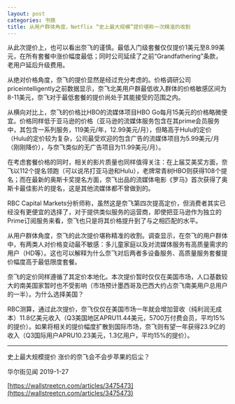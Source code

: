 ```yaml
---
layout: post
categories: 书摘
title: 从用户群体角度，Netflix “史上最大规模”提价堪称一次精准的收割
---
```


从此次提价上，也可以看出奈飞的谨慎。最低入门级套餐仅仅提价1美元至8.99美元，在所有套餐中涨价幅度最低；同时公司延续了之前“Grandfathering”条款，老用户延后升级费用。

从绝对价格角度，奈飞的提价显然是经过充分考虑的。价格调研公司priceintelligently之前数据显示，奈飞北美用户群最低收入群体的价格敏感区间为8-11美元，奈飞对于最低套餐的提价尚处于其能接受的范围之内。

从横向对比上，奈飞的价格比HBO的流媒体项目HBO Go每月15美元的价格略微便宜。价格同样低于亚马逊的价格（亚马逊的流媒体服务包含在其prime会员服务中，其包含一系列服务，119美元/年，12.99美元/月），但略高于Hulu的定价（Hulu的定价较为复杂，公司最受欢迎的包含广告的流媒体项目为5.99美元/月（刚刚降价），与奈飞类似的无广告项目为11.99美元/月）。

在考虑套餐价格的同时，相关的影片质量也同样值得关注：在上届艾美奖方面，奈飞以112个提名领跑（可以说吊打亚马逊和Hulu），老牌常青树HBO则获得108个提名；而在最新的奥斯卡奖提名方面，奈飞出品的流媒体电影《罗马》首次获得了奥斯卡最佳影片的提名，这是其他流媒体都不曾做到的。

RBC Capital Markets分析师称，虽然这是奈飞第四次提高定价，但消费者其实已经没有更便宜的选择了，对于提供类似服务的运营商，即使把亚马逊作为独立的Prime订阅服务来看，奈飞也只是将其价格提升到了与之相匹配的水平。

从用户群体角度，奈飞的此次提价堪称精准的收割。调查显示，在奈飞的用户群体中，有两类人对价格变动最不敏感：多儿童家庭以及对流媒体服务有高质量需求的用户（HD等）。这也可以解释为什么奈飞对后两者多设备服务、高质量服务套餐提价幅度高于最低限度套餐。

奈飞的定价同样遵循了其定价本地化。本次提价暂时仅仅在美国市场，人口基数较大的南美国家暂时也不受影响（市场预计墨西哥及巴西大约占奈飞南美用户总用户的一半）。为什么选择美国？

RBC测算，通过此次提价，奈飞仅仅在美国市场一年就会增加营收（纯利润无成本）11.8亿美元收入（Q3美国地区APRU11.44美元，5700万付费会员，平均15%的提价）。如果将相关的提价幅度扩散到国际市场，奈飞则有望一年获得23.9亿的收入（Q3国际用户APRU10.23美元，1.3亿用户，平均15%的提价）。

---

史上最大规模提价 涨价的奈飞会不会步苹果的后尘？

华尔街见闻 2019-1-27

[https://wallstreetcn.com/articles/3475473](https://wallstreetcn.com/articles/3475473)